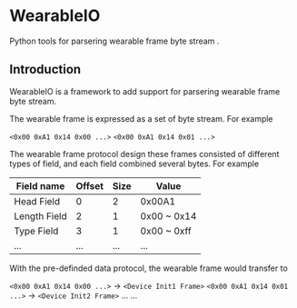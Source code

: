 # WearableIO
Python tools for parsering wearable frame byte stream .

## Introduction
WearableIO is a framework to add support for parsering wearable frame byte stream. 

The wearable frame is expressed as a set of byte stream. For example

`<0x00 0xA1 0x14 0x00 ...>`
`<0x00 0xA1 0x14 0x01 ...>`

The wearable frame protocol design these frames consisted of different types of field, and each field combined several bytes. For example

Field name | Offset | Size | Value
---- | ----- | ------ | ---- 
Head Field | 0 | 2 | 0x00A1 
Length Field | 2 | 1 | 0x00 ~ 0x14
Type Field | 3 | 1 | 0x00 ~ 0xff
... | ... | ... | ...

With the pre-definded data protocol, the wearable frame would transfer to 

`<0x00 0xA1 0x14 0x00 ...>` -> `<Device Init1 Frame>`
`<0x00 0xA1 0x14 0x01 ...>` -> `<Device Init2 Frame>`
... ...

